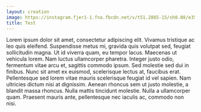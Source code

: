 ```yaml
---
layout: creation
image: https://instagram.fjer1-1.fna.fbcdn.net/v/t51.2885-15/sh0.08/e35/s640x640/91294617_826510424517782_3447140813817788739_n.jpg?_nc_ht=instagram.fjer1-1.fna.fbcdn.net&_nc_cat=102&_nc_ohc=5S4bB50P0csAX8y3RDx&oh=84e4190e273f5eaf567b75f7758265ab&oe=5EAEBC71
title: Test
---
```

Lorem ipsum dolor sit amet, consectetur adipiscing elit. Vivamus tristique ac leo quis eleifend. Suspendisse metus mi, gravida quis volutpat sed, feugiat sollicitudin magna. Ut id viverra quam, eu tempor lacus. Maecenas ut vehicula lorem. Nam luctus ullamcorper pharetra. Integer justo odio, fermentum vitae arcu et, sagittis commodo ipsum. Sed molestie sed dui in finibus. Nunc sit amet ex euismod, scelerisque lectus at, faucibus erat. Pellentesque sed lorem vitae mauris scelerisque feugiat id vel sapien. Nam ultricies dictum nisi at dignissim. Aenean rhoncus sem ut justo molestie, a blandit massa rhoncus. Nulla mattis tincidunt molestie. Nulla a ullamcorper quam. Praesent mauris ante, pellentesque nec iaculis ac, commodo non nisi.